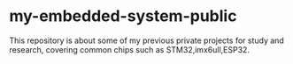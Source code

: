# my-embedded-system-public
This repository is about some of my previous private projects for study and research, covering common chips such as STM32,imx6ull,ESP32.
